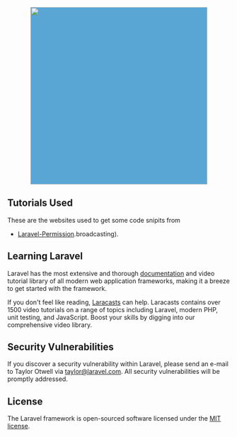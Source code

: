 <p align="center"><img src="https://www.codecamp2019.co/static/media/logo2.b98726c5.png" style="background-color:rgb(89, 166, 213);" width="400"></p>


## Tutorials Used

These are the websites used to get some code snipits from
- [Laravel-Permission](https://morioh.com/p/3971310775ea).broadcasting).

## Learning Laravel

Laravel has the most extensive and thorough [documentation](https://laravel.com/docs) and video tutorial library of all modern web application frameworks, making it a breeze to get started with the framework.

If you don't feel like reading, [Laracasts](https://laracasts.com) can help. Laracasts contains over 1500 video tutorials on a range of topics including Laravel, modern PHP, unit testing, and JavaScript. Boost your skills by digging into our comprehensive video library.


## Security Vulnerabilities

If you discover a security vulnerability within Laravel, please send an e-mail to Taylor Otwell via [taylor@laravel.com](mailto:taylor@laravel.com). All security vulnerabilities will be promptly addressed.

## License

The Laravel framework is open-sourced software licensed under the [MIT license](https://opensource.org/licenses/MIT).
